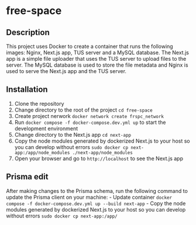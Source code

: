 # free-space

## Description

This project uses Docker to create a container that runs the following images: Nginx, Next.js app, TUS server and a MySQL database. The Next.js app is a simple file uploader that uses the TUS server to upload files to the server. The MySQL database is used to store the file metadata and Nginx is used to serve the Next.js app and the TUS server.

## Installation

1. Clone the repository
2. Change directory to the root of the project `cd free-space`
3. Create project nerwork `docker network create frspc_network`
4. Run `docker compose -f docker-compose.dev.yml up` to start the development environment
5. Change directory to the Next.js app `cd next-app`
6. Copy the node modules generated by dockerized Next.js to your host so you can develop without errors `sudo docker cp next-app:/app/node_modules ./next-app/node_modules`
7. Open your browser and go to `http://localhost` to see the Next.js app

## Prisma edit

After making changes to the Prisma schema, run the following command to update the Prisma client on your machine:
    - Update container `docker compose -f docker-compose.dev.yml up --build next-app`
    - Copy the node modules generated by dockerized Next.js to your host so you can develop without errors `sudo docker cp next-app:/app/`
